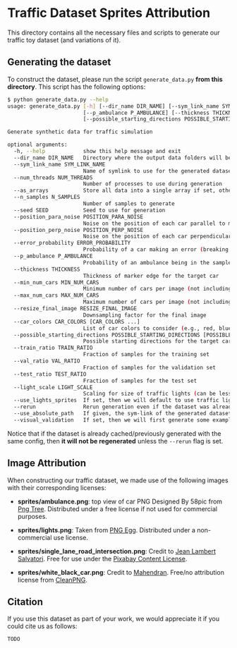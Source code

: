 # Traffic Dataset Sprites Attribution
This directory contains all the necessary files and scripts to generate our
traffic toy dataset (and variations of it).


## Generating the dataset

To construct the dataset, please run the script `generate_data.py` **from this
directory**. This script has the following options:
```bash
$ python generate_data.py --help
usage: generate_data.py [-h] [--dir_name DIR_NAME] [--sym_link_name SYM_LINK_NAME] [--num_threads NUM_THREADS] [--as_arrays] [--n_samples N_SAMPLES] [--seed SEED] [--position_para_noise POSITION_PARA_NOISE] [--position_perp_noise POSITION_PERP_NOISE] [--error_probability ERROR_PROBABILITY]
                        [--p_ambulance P_AMBULANCE] [--thickness THICKNESS] [--min_num_cars MIN_NUM_CARS] [--max_num_cars MAX_NUM_CARS] [--resize_final_image RESIZE_FINAL_IMAGE] [--car_colors CAR_COLORS [CAR_COLORS ...]]
                        [--possible_starting_directions POSSIBLE_STARTING_DIRECTIONS [POSSIBLE_STARTING_DIRECTIONS ...]] [--train_ratio TRAIN_RATIO] [--val_ratio VAL_RATIO] [--test_ratio TEST_RATIO] [--light_scale LIGHT_SCALE] [--use_lights_sprites] [--rerun] [--use_absolute_path] [--visual_validation]

Generate synthetic data for traffic simulation

optional arguments:
  -h, --help            show this help message and exit
  --dir_name DIR_NAME   Directory where the output data folders will be generated
  --sym_link_name SYM_LINK_NAME
                        Name of symlink to use for the generated dataset
  --num_threads NUM_THREADS
                        Number of processes to use during generation
  --as_arrays           Store all data into a single array if set, otherwise serialize each image with metadata
  --n_samples N_SAMPLES
                        Number of samples to generate
  --seed SEED           Seed to use for generation
  --position_para_noise POSITION_PARA_NOISE
                        Noise on the position of each car parallel to movement direction
  --position_perp_noise POSITION_PERP_NOISE
                        Noise on the position of each car perpendicular to movement direction
  --error_probability ERROR_PROBABILITY
                        Probability of a car making an error (breaking the law)
  --p_ambulance P_AMBULANCE
                        Probability of an ambulance being in the sample
  --thickness THICKNESS
                        Thickness of marker edge for the target car
  --min_num_cars MIN_NUM_CARS
                        Minimum number of cars per image (not including target car)
  --max_num_cars MAX_NUM_CARS
                        Maximum number of cars per image (not including target car)
  --resize_final_image RESIZE_FINAL_IMAGE
                        Downsampling factor for the final image
  --car_colors CAR_COLORS [CAR_COLORS ...]
                        List of car colors to consider (e.g., red, blue)
  --possible_starting_directions POSSIBLE_STARTING_DIRECTIONS [POSSIBLE_STARTING_DIRECTIONS ...]
                        Possible starting directions for the target car
  --train_ratio TRAIN_RATIO
                        Fraction of samples for the training set
  --val_ratio VAL_RATIO
                        Fraction of samples for the validation set
  --test_ratio TEST_RATIO
                        Fraction of samples for the test set
  --light_scale LIGHT_SCALE
                        Scaling for size of traffic lights (can be less or more than 1).
  --use_lights_sprites  If set, then we will default to use traffic light sprites over simple colored circles to represent traffic light states.
  --rerun               Rerun generation even if the dataset was already generated with the same config
  --use_absolute_path   If given, the sym-link of the generated dataset will be done using an absolute path rather than a relative path. This is useful if you want to generate and use this dataset locally but it is not recommended if the dataset is to be exported to other directories.
  --visual_validation   If set, then we will first generate some example images before generating the entire dataset upon inspection by the user.
```

Notice that if the dataset is already cached/previously generated with the same
config, then **it will not be regenerated** unless the `--rerun` flag is set.

## Image Attribution

When constructing our traffic dataset, we made use of the following images with
their corresponding licenses:

- **sprites/ambulance.png**: top view of car PNG Designed By 58pic from [Png Tree](https://pngtree.com/freepng/ambulance-car-top-view-vector-ps-element-car-cartoon_7030589.html?sol=downref&id=bef). Distributed under a free license if not used for commercial purposes.

- **sprites/lights.png**: Taken from [PNG Egg](https://www.pngegg.com/en/png-zyrff). Distributed under a non-commercial use license.

- **sprites/single_lane_road_intersection.png**: Credit to [Jean Lambert Salvatori](https://pixabay.com/vectors/street-intersection-double-lane-8188557/). Free for use under the [Pixabay Content License](https://pixabay.com/service/license-summary/).

- **sprites/white_black_car.png**: Credit to [Mahendran](https://www.cleanpng.com/users/@mahendran.html). Free/no attribution license from [CleanPNG](https://www.cleanpng.com/png-top-view-plan-view-238/).

## Citation

If you use this dataset as part of your work, we would appreciate it if you could
cite us as follows:

```latex
TODO
```
